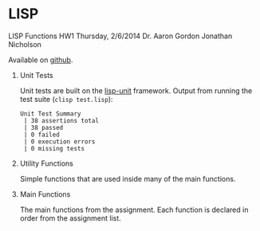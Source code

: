 LISP
====

LISP Functions HW1
Thursday, 2/6/2014
Dr. Aaron Gordon
Jonathan Nicholson

Available on [github][1].

1. Unit Tests

    Unit tests are built on the [lisp-unit][2] framework.
    Output from running the test suite (`clisp test.lisp`):

    ```
    Unit Test Summary
     | 38 assertions total
     | 38 passed
     | 0 failed
     | 0 execution errors
     | 0 missing tests
    ```

2. Utility Functions

    Simple functions that are used inside many
    of the main functions.

3. Main Functions

    The main functions from the assignment. Each function
    is declared in order from the assignment list.

[1]: https://github.com/rooftopsparrow/lisp-exploration
[2]: https://github.com/OdonataResearchLLC/lisp-unit
